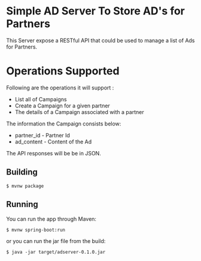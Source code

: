 
# Simple AD Server To Store AD's for Partners

This Server expose a RESTful API that could be used to manage a list of Ads for Partners. 

# Operations Supported

Following are the operations it will support :
* List all of Campaigns
* Create a Campaign for a given partner
* The details of a Campaign associated with a partner

The information the Campaign consists below:

* partner_id - Partner Id
* ad_content - Content of the Ad

The API responses will be be in JSON.



## Building

```
$ mvnw package
```

## Running

You can run the app through Maven:

```
$ mvnw spring-boot:run
```

or you can run the jar file from the build:

```
$ java -jar target/adserver-0.1.0.jar
```

